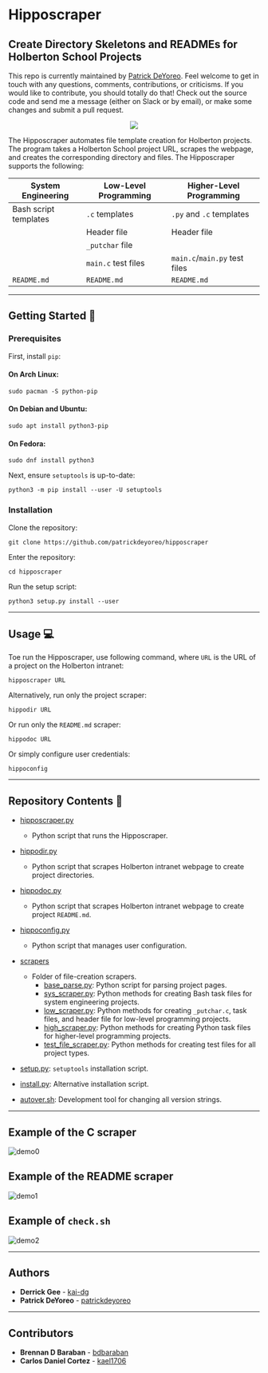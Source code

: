 # Hipposcraper

## Create Directory Skeletons and READMEs for Holberton School Projects

This repo is currently maintained by [Patrick DeYoreo](github.com/patrickdeyoreo).
Feel welcome to get in touch with any questions, comments, contributions, or
criticisms. If you would like to contribute, you should totally do that! Check
out the source code and send me a message (either on Slack or by email), or
make some changes and submit a pull request.

<p align="center">
  <img src="http://www.holbertonschool.com/holberton-logo.png">
</p>

The Hipposcraper automates file template creation for Holberton projects. The 
program takes a Holberton School project URL, scrapes the webpage, and creates
the corresponding directory and files. The Hipposcraper supports the following: 

| System Engineering    | Low-Level Programming | Higher-Level Programming      |
| --------------------- | --------------------- | ----------------------------- |
| Bash script templates | `.c` templates        | `.py` and `.c` templates      |
|                       | Header file           | Header file                   |
|                       | `_putchar` file       |                               |
|                       | `main.c` test files   | `main.c`/`main.py` test files |
| `README.md`           | `README.md`           | `README.md`                   |

---

## Getting Started :wrench:

### Prerequisites

First, install `pip`:

#### On Arch Linux:

```
sudo pacman -S python-pip
```

#### On Debian and Ubuntu:

```
sudo apt install python3-pip
```

#### On Fedora:

```
sudo dnf install python3
```

Next, ensure `setuptools` is up-to-date:

```
python3 -m pip install --user -U setuptools
```

### Installation

Clone the repository:

```
git clone https://github.com/patrickdeyoreo/hipposcraper
```

Enter the repository:

```
cd hipposcraper
```

Run the setup script:

```
python3 setup.py install --user
```

---

## Usage :computer:

Toe run the Hipposcraper, use following command, where `URL` is the URL of a
project on the Holberton intranet:

```
hipposcraper URL
```

Alternatively, run only the project scraper:

```
hippodir URL
```

Or run only the `README.md` scraper:

```
hippodoc URL
```

Or simply configure user credentials:

```
hippoconfig
```

---

## Repository Contents :file_folder:

* [hipposcraper.py](./hipposcraper.py)
  * Python script that runs the Hipposcraper.

* [hippodir.py](./hippodir.py)
  * Python script that scrapes Holberton intranet webpage to create project 
directories.

* [hippodoc.py](./hippodoc.py)
  * Python script that scrapes Holberton intranet webpage to create project 
`README.md`.

* [hippoconfig.py](./hippoconfig.py)
  * Python script that manages user configuration.

* [scrapers](./hipposcraper/scrapers)
  * Folder of file-creation scrapers.
    * [base_parse.py](./hipposcraper/scrapers/base_parse.py): Python script for parsing project pages.
    * [sys_scraper.py](./hipposcraper/scrapers/sys_scraper.py): Python methods for creating 
Bash task files for system engineering projects.
    * [low_scraper.py](./hipposcraper/scrapers/low_scraper.py): Python methods for creating 
`_putchar.c`, task files, and header file for low-level programming projects.
    * [high_scraper.py](./hipposcraper/scrapers/high_scraper.py): Python methods for creating 
Python task files for higher-level programming projects.
    * [test_file_scraper.py](./hipposcraper/scrapers/test_file_scraper.py): Python methods for creating 
test files for all project types.
* [setup.py](./setup.py): `setuptools` installation script.
* [install.py](./install.py): Alternative installation script.
* [autover.sh](./autover.sh): Development tool for changing all version strings.
    
---

## Example of the C scraper

![demo0](https://i.imgur.com/oB08uzF.png)

## Example of the README scraper

![demo1](https://i.imgur.com/6qaC92l.jpg)

## Example of `check.sh`

![demo2](https://i.imgur.com/oQqTLWXh.jpg)

---

## Authors
* **Derrick Gee** - [kai-dg](https://github.com/kai-dg)
* **Patrick DeYoreo** - [patrickdeyoreo](https://github.com/patrickdeyoreo)

---

## Contributors
* **Brennan D Baraban** - [bdbaraban](https://github.com/bdbaraban)
* **Carlos Daniel Cortez** - [kael1706](https://github.com/kael1706)

